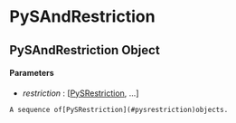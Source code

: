 # PySAndRestriction

## PySAndRestriction Object



#### Parameters


  -  *restriction* : [[PySRestriction](#pysrestriction), ...]

    A sequence of[PySRestriction](#pysrestriction)objects.